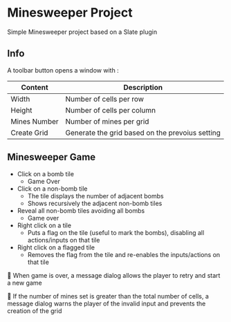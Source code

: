 # Minesweeper Project #
Simple Minesweeper project based on a Slate plugin

## Info ##
A toolbar button opens a window with :

Content       | Description
------------- | -------------
Width         | Number of cells per row
Height        | Number of cells per column
Mines Number  | Number of mines per grid
Create Grid   | Generate the grid based on the prevoius setting

## Minesweeper Game ##

* Click on a bomb tile
    * Game Over
* Click on a non-bomb tile
    * The tile displays the number of adjacent bombs
    * Shows recursively the adjacent non-bomb tiles
* Reveal all non-bomb tiles avoiding all bombs
    * Game over
* Right click on a tile
    * Puts a flag on the tile (useful to mark the bombs), disabling all actions/inputs on that tile
* Right click on a flagged tile
    * Removes the flag from the tile and re-enables the inputs/actions on that tile

:small_blue_diamond: When game is over, a message dialog allows the player to retry and start a new game

:small_blue_diamond: If the number of mines set is greater than the total number of cells, a message dialog warns the player of the invalid input and prevents the creation of the grid
